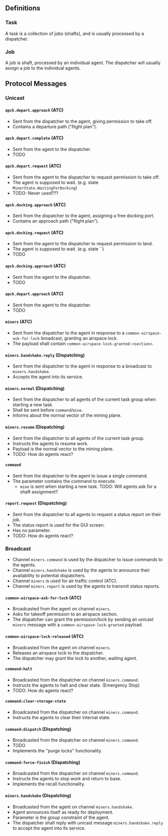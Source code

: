 
## Definitions

### Task

A task is a collection of jobs (shafts), and is usually processed by a dispatcher.

### Job

A job is shaft, processed by an individual agent. The dispatcher will usually assign a job to the individual agents.

## Protocol Messages

### Unicast

#### `apck.depart.approach` (ATC)

- Sent from the dispatcher to the agent, giving permission to take off.
- Contains a departure path ("flight plan").

#### `apck.depart.complete` (ATC)

- Sent from the agent to the dispatcher.
- TODO

#### `apck.depart.request` (ATC)

- Sent from the agent to the dispatcher to request permission to take off.
- The agent is supposed to wait. (e.g. state `MinerState.WaitingForDocking`)
- TODO: Never used???

#### `apck.docking.approach` (ATC)

- Sent from the dispatcher to the agent, assigning a free docking port.
- Contains an approach path ("flight plan").

#### `apck.docking.request` (ATC)

- Sent from the agent to the dispatcher to request permission to land.
- The agent is supposed to wait. (e.g. state ``)
- TODO

#### `apck.docking.approach` (ATC)

- Sent from the agent to the dispatcher.
- TODO

#### `apck.depart.approach` (ATC)

- Sent from the agent to the dispatcher.
- TODO

#### `miners` (ATC)

- Sent from the dispatcher to the agent in response to a `common-airspace-ask-for-lock` broadcast, granting an airspace lock.
- The payload shall contain `common-airspace-lock-granted:<section>`.

#### `miners.handshake.reply` (Dispatching)

- Sent from the dispatcher to the agent in response to a broadcast to `miners.handshake`.
- Accepts the agent into its service.


#### `miners.normal` (Dispatching)

- Sent from the dispatcher to all agents of the current task group when starting a new task.
- Shall be sent before `command`/`mine`.
- Informs about the normal vector of the mining plane.

#### `miners.resume` (Dispatching)

- Sent from the dispatcher to all agents of the current task group.
- Instructs the agents to resume work.
- Payload is the normal vector to the mining plane.
- TODO: How do agents react?

#### `command`

- Sent from the dispatcher to the agent to issue a single command.
- The parameter contains the command to execute.
  - `mine` is sent when starting a new task. TODO: Will agents ask for a shaft assignment? 

#### `report.request` (Dispatching)

- Sent from the dispatcher to all agents to request a status report on their job.
- The status report is used for the GUI screen.
- Has no parameter.
- TODO: How do agents react?

### Broadcast

- Channel `miners.command` is used by the dispatcher to issue commands to the agents.
- Channel `miners.handshake` is used by the agents to announce their availability to potential dispatchers.
- Channel `miners` is used for air traffic control (ATC).
- Channel `miners.report` is used by the agents to transmit status reports.

#### `common-airspace-ask-for-lock` (ATC)

- Broadcasted from the agent on channel `miners`.
- Asks for takeoff permission to an airspace section.
- The dispatcher can grant the permission/lock by sending an unicast `miners` message with a `common-airspace-lock-granted` payload.

#### `common-airspace-lock-released` (ATC)

- Broadcasted from the agent on channel `miners`.
- Releases an airspace lock to the dispatcher.
- The dispatcher may grant the lock to another, waiting agent.

#### `command:halt`

- Broadcasted from the dispatcher on channel `miners.command`.
- Instructs the agents to halt and clear state. (Emergency Stop)
- TODO: How do agents react?

#### `command:clear-storage-state`

- Broadcasted from the dispatcher on channel `miners.command`.
- Instructs the agents to clear their internal state.

#### `command:dispatch` (Dispatching)

- Broadcasted from the dispatcher on channel `miners.command`.
- TODO
- Implements the "purge locks" functionality.

#### `command:force-finish` (Dispatching)

- Broadcasted from the dispatcher on channel `miners.command`.
- Instructs the agents to stop work and return to base.
- Implements the recall functionality.

#### `miners.handshake` (Dispatching)

- Broadcasted from the agent on channel `miners.handshake`.
- Agent announces itself as ready for deployment.
- Parameter is the group constraint of the agent.
- The dispatcher shall reply with unicast message `miners.handshake.reply` to accept the agent into its service.

